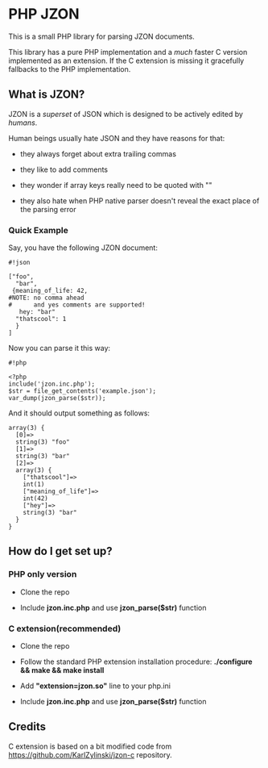 # PHP JZON #

This is a small PHP library for parsing JZON documents. 

This library has a pure PHP implementation and a *much* faster C version implemented as an extension. If the C extension is missing it gracefully fallbacks to the PHP implementation.

## What is JZON? ##

JZON is a *superset* of JSON which is designed to be actively edited by *humans*. 

Human beings usually hate JSON and they have reasons for that: 

*  they always forget about extra trailing commas

*  they like to add comments

*  they wonder if array keys really need to be quoted with ""

*  they also hate when PHP native parser doesn't reveal the exact place of the parsing error

### Quick Example ###

Say, you have the following JZON document:

```
#!json

["foo",
  "bar",
 {meaning_of_life: 42,
#NOTE: no comma ahead
#      and yes comments are supported!
   hey: "bar"
  "thatscool": 1
  }
]

```

Now you can parse it this way:

```
#!php

<?php
include('jzon.inc.php');
$str = file_get_contents('example.json');
var_dump(jzon_parse($str));
```

And it should output something as follows:

```
array(3) {
  [0]=>
  string(3) "foo"
  [1]=>
  string(3) "bar"
  [2]=>
  array(3) {
    ["thatscool"]=>
    int(1)
    ["meaning_of_life"]=>
    int(42)
    ["hey"]=>
    string(3) "bar"
  }
}
```

## How do I get set up? ##

### PHP only version ###

* Clone the repo

* Include **jzon.inc.php** and use **jzon_parse($str)** function

### C extension(recommended) ###

* Clone the repo

*  Follow the standard PHP extension installation procedure: **./configure && make && make install**

* Add **"extension=jzon.so"** line to your php.ini

* Include **jzon.inc.php** and use **jzon_parse($str)** function

## Credits ##

C extension is based on a bit modified code from https://github.com/KarlZylinski/jzon-c repository.